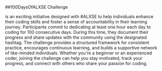 
##100DaysOfALXSE Challenge

 is an exciting initiative designed with #ALXSE to help individuals enhance their coding skills and foster a sense of accountability in their learning journey.
Participants commit to dedicating at least one hour each day to coding for 100 consecutive days. During this time, they document their progress and share updates with the community using the designated hashtag.
The challenge provides a structured framework for consistent practice, encourages continuous learning, and builds a supportive network of like-minded individuals.
Whether you're a beginner or an experienced coder, joining the challenge can help you stay motivated, track your progress, and connect with others who share your passion for coding.